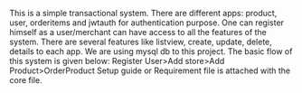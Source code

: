 
This is a simple transactional system. 
There are different apps: product, user, orderitems and jwtauth for authentication 
purpose.
One can register himself as a user/merchant can have access to all the features of the
system. 
There are several features like listview, create, update, delete, details to each app.
We are using mysql db to this project.
The basic flow of this system is given below:
Register User>Add store>Add Product>OrderProduct
Setup guide or Requirement file is attached with the core file. 

 
